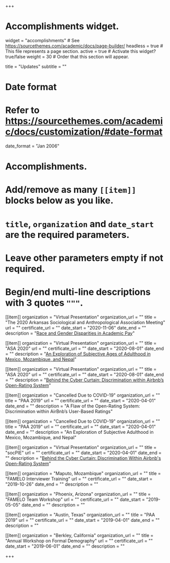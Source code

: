 +++
# Accomplishments widget.
widget = "accomplishments"  # See https://sourcethemes.com/academic/docs/page-builder/
headless = true  # This file represents a page section.
active = true  # Activate this widget? true/false
weight = 30  # Order that this section will appear.

title = "Updates"
subtitle = ""

# Date format
#   Refer to https://sourcethemes.com/academic/docs/customization/#date-format
date_format = "Jan 2006"

# Accomplishments.
#   Add/remove as many `[[item]]` blocks below as you like.
#   `title`, `organization` and `date_start` are the required parameters.
#   Leave other parameters empty if not required.
#   Begin/end multi-line descriptions with 3 quotes `"""`.


[[item]]
  organization = "Virtual Presentation"
  organization_url = ""
  title = "The 2020 Arkansas Sociological and Anthropological Association Meeting"
  url = ""
  certificate_url = ""
  date_start = "2020-11-06"
  date_end = ""
  description = "[Race and Gender Disparities in Academic Pay](/updates/presentations/ArkConf_AxxeChoi_20201105.pdf)"

[[item]]
  organization = "Virtual Presentation"
  organization_url = ""
  title = "ASA 2020"
  url = ""
  certificate_url = ""
  date_start = "2020-08-01"
  date_end = ""
  description = "[An Exploration of Subjective Ages of Adulthood in Mexico, Mozambique, and Nepal](/updates/presentations/SubjAdult_ASA2020_Axxe_20200804.pdf)"

[[item]]
  organization = "Virtual Presentation"
  organization_url = ""
  title = "ASA 2020"
  url = ""
  certificate_url = ""
  date_start = "2020-08-01"
  date_end = ""
  description = "[Behind the Cyber Curtain: Discrimination within Airbnb’s Open-Rating System](/updates/presentations/ASA2020_AXXE_CHOI_Final.pdf)"

[[item]]
  organization = "Cancelled Due to COVID-19"
  organization_url = ""
  title = "PAA 2019"
  url = ""
  certificate_url = ""
  date_start = "2020-04-01"
  date_end = ""
  description = "A Flaw of the Open-Rating System: Discrimination within AirBnb’s User-Based Ratings"

[[item]]
  organization = "Cancelled Due to COVID-19"
  organization_url = ""
  title = "PAA 2019"
  url = ""
  certificate_url = ""
  date_start = "2020-04-01"
  date_end = ""
  description = "An Exploration of Subjective Adulthood in Mexico, Mozambique, and Nepal"

[[item]]
  organization = "Virtual Presentation"
  organization_url = ""
  title = "socPIE"
  url = ""
  certificate_url = ""
  date_start = "2020-04-01"
  date_end = ""
  description = "[Behind the Cyber Curtain: Discrimination Within Airbnb's Open-Rating System](/updates/presentations/Presentation_socPIE_AxxeChoi_20200410.pdf)"

[[item]]
  organization = "Maputo, Mozambique"
  organization_url = ""
  title = "FAMELO Interviewer Training"
  url = ""
  certificate_url = ""
  date_start = "2019-10-26"
  date_end = ""
  description = ""

[[item]]
  organization = "Phoenix, Arizona"
  organization_url = ""
  title = "FAMELO Team Workshop"
  url = ""
  certificate_url = ""
  date_start = "2019-05-05"
  date_end = ""
  description = ""

[[item]]
  organization = "Austin, Texas"
  organization_url = ""
  title = "PAA 2019"
  url = ""
  certificate_url = ""
  date_start = "2019-04-01"
  date_end = ""
  description = ""

[[item]]
  organization = "Berkley, California"
  organization_url = ""
  title = "Annual Workshop on Formal Demography"
  url = ""
  certificate_url = ""
  date_start = "2019-06-01"
  date_end = ""
  description = ""

+++